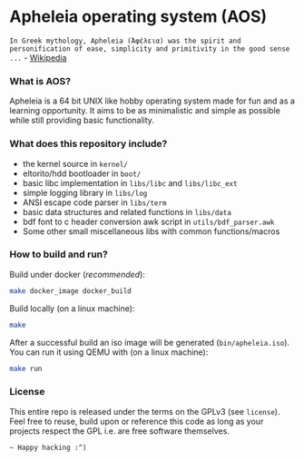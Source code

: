 # Apheleia operating system (AOS)

`In Greek mythology, Apheleia (Ἀφέλεια) was the spirit and personification of ease, simplicity and primitivity in the good sense ...` - [Wikipedia](https://en.wikipedia.org/wiki/Apheleia)

### What is AOS?

Apheleia is a 64 bit UNIX like hobby operating system made for fun and as a learning opportunity.
It aims to be as minimalistic and simple as possible while still providing basic functionality.

### What does this repository include?

- the kernel source in `kernel/`
- eltorito/hdd bootloader in `boot/`
- basic libc implementation in `libs/libc` and `libs/libc_ext`
- simple logging library in `libs/log`
- ANSI escape code parser in `libs/term`
- basic data structures and related functions in `libs/data`
- bdf font to c header conversion awk script in `utils/bdf_parser.awk`
- Some other small miscellaneous libs with common functions/macros

### How to build and run?

Build under docker (*recommended*):

```bash
make docker_image docker_build
```

Build locally (on a linux machine):

```bash
make
```

After a successful build an iso image will be generated (`bin/apheleia.iso`).
You can run it using QEMU with (on a linux machine):

```bash
make run
```

### License

This entire repo is released under the terms on the GPLv3 (see `license`). Feel free to reuse, build upon or reference this code as long as your projects respect the GPL i.e. are free software themselves.

`~ Happy hacking :^)`
